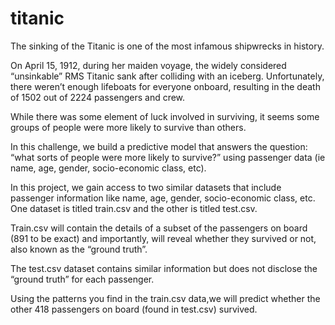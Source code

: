 # titanic
The sinking of the Titanic is one of the most infamous shipwrecks in history.

On April 15, 1912, during her maiden voyage, the widely considered “unsinkable” RMS Titanic sank after colliding with an iceberg. Unfortunately, there weren’t enough lifeboats for everyone onboard, resulting in the death of 1502 out of 2224 passengers and crew.

While there was some element of luck involved in surviving, it seems some groups of people were more likely to survive than others.

In this challenge, we build a predictive model that answers the question: “what sorts of people were more likely to survive?” using passenger data (ie name, age, gender, socio-economic class, etc).

In this project, we gain access to two similar datasets that include passenger information like name, age, gender, socio-economic class, etc. One dataset is titled train.csv and the other is titled test.csv.

Train.csv will contain the details of a subset of the passengers on board (891 to be exact) and importantly, will reveal whether they survived or not, also known as the “ground truth”.

The test.csv dataset contains similar information but does not disclose the “ground truth” for each passenger.

Using the patterns you find in the train.csv data,we will predict whether the other 418 passengers on board (found in test.csv) survived.
